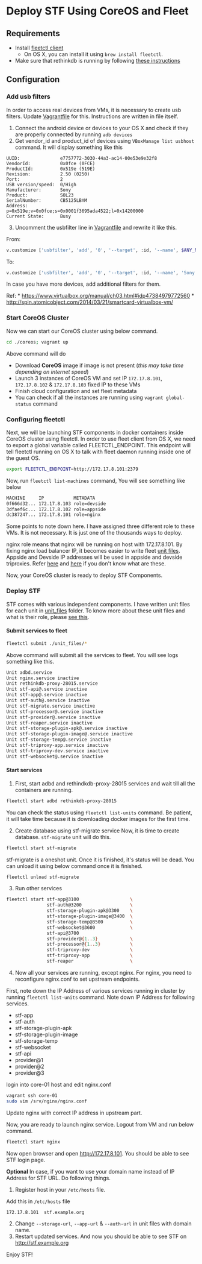 # Deploy STF Using CoreOS and Fleet

## Requirements
- Install [fleetctl client](https://coreos.com/fleet/docs/latest/launching-containers-fleet.html)
  - On OS X, you can install it using `brew install fleetctl`.
- Make sure that rethinkdb is running by following [these instructions](../README.md#create-rethinkdb-cluster)

## Configuration

### Add usb filters
In order to access real devices from VMs, it is necessary to create usb filters. Update [Vagrantfile](../coreos/Vagrantfile) for this. Instructions are written in file itself.

1. Connect the android device or devices to your OS X and check if they are properly connected by running `adb devices`
2. Get vendor_id and product_id of devices using `VBoxManage list usbhost` command. It will display something like this

  ```
  UUID:               e7757772-3030-44a3-ac14-00e53e9e32f8
  VendorId:           0x0fce (0FCE)
  ProductId:          0x519e (519E)
  Revision:           2.50 (0250)
  Port:               2
  USB version/speed:  0/High
  Manufacturer:       Sony
  Product:            SOL23
  SerialNumber:       CB5125LBYM
  Address:            p=0x519e;v=0x0fce;s=0x0001f3695ada4522;l=0x14200000
  Current State:      Busy
  ```

3. Uncomment the usbfilter line in [Vagrantfile](../coreos/Vagrantfile) and rewrite it like this.

  From:
  ```sh
  v.customize ['usbfilter', 'add', '0', '--target', :id, '--name', $ANY_NAME, '--vendorid', $VENDOR_ID, '--productid', $PRODUCT_ID]
  ```
  To:
  ```sh
  v.customize ['usbfilter', 'add', '0', '--target', :id, '--name', 'Sony SOL23', '--vendorid', '0x0fce', '--productid', '0x519e']
  ```

  In case you have more devices, add additional filters for them.

  Ref:
    * https://www.virtualbox.org/manual/ch03.html#idp47384979772560
    * http://spin.atomicobject.com/2014/03/21/smartcard-virtualbox-vm/

### Start CoreOS Cluster

Now we can start our CoreOS cluster using below command.

```sh
cd ./coreos; vagrant up
```

Above command will do
- Download **CoreOS** image if image is not present (*this may take time depending on internet speed*)
- Launch 3 instances of CoreOS VM and set IP `172.17.8.101`, `172.17.8.102` & `172.17.8.103` fixed IP to these VMs
- Finish cloud configuration and set fleet metadata
- You can check if all the instances are running using `vagrant global-status` command


### Configuring fleetctl
Next, we will be launching STF components in docker containers inside CoreOS cluster using fleetctl. In order to use fleet client from OS X, we need to export a global variable called FLEETCTL_ENDPOINT. This endpoint will tell fleetctl running on OS X to talk with fleet daemon running inside one of the guest OS.

```sh
export FLEETCTL_ENDPOINT=http://172.17.8.101:2379
```

Now, run `fleetctl list-machines` command, You will see something like below

```sh
MACHINE     IP           METADATA
0f666d32... 172.17.8.103 role=devside
3dfaef6c... 172.17.8.102 role=appside
dc387247... 172.17.8.101 role=nginx
```

Some points to note down here. I have assigned three different role to these VMs. It is not necessary. It is just one of the thousands ways to deploy.

nginx role means that nginx will be running on host with 172.17.8.101. By fixing nginx load balancer IP, it becomes easier to write fleet [unit files](../coreos/unit_files). Appside and Devside IP addresses will be used in appside and devside triproxies. Refer [here](https://github.com/openstf/stf/blob/master/doc/DEPLOYMENT.md#stf-triproxy-appservice) and [here](https://github.com/openstf/stf/blob/master/doc/DEPLOYMENT.md#stf-triproxy-devservice) if you don't know what are these.

Now, your CoreOS cluster is ready to deploy STF Components.

### Deploy STF
STF comes with various independent components. I have written unit files for each unit in [unit_files](../coreos/unit_files) folder. To know more about these unit files and what is their role, please [see this](https://github.com/openstf/stf/blob/master/doc/DEPLOYMENT.md).

#### Submit services to fleet

```sh
fleetctl submit ./unit_files/*
```

Above command will submit all the services to fleet. You will see logs something like this.

```sh
Unit adbd.service
Unit nginx.service inactive
Unit rethinkdb-proxy-28015.service
Unit stf-api@.service inactive
Unit stf-app@.service inactive
Unit stf-auth@.service inactive
Unit stf-migrate.service inactive
Unit stf-processor@.service inactive
Unit stf-provider@.service inactive
Unit stf-reaper.service inactive
Unit stf-storage-plugin-apk@.service inactive
Unit stf-storage-plugin-image@.service inactive
Unit stf-storage-temp@.service inactive
Unit stf-triproxy-app.service inactive
Unit stf-triproxy-dev.service inactive
Unit stf-websocket@.service inactive
```

#### Start services

1. First, start adbd and rethindkdb-proxy-28015 services and wait till all the containers are running.
  ```sh
  fleetctl start adbd rethinkdb-proxy-28015
  ```

  You can check the status using `fleetctl list-units` command. Be patient, it will take time because it is downloading docker images for the first time.

2. Create database using stf-migrate service
  Now, it is time to create database. `stf-migrate` unit will do this.

  ```sh
  fleetctl start stf-migrate
  ```

  stf-migrate is a oneshot unit. Once it is finished, it's status will be dead. You can unload it using below command once it is finished.

  ```sh
  fleetctl unload stf-migrate
  ```

3. Run other services
  ```sh
  fleetctl start stf-app@3100                   \
                 stf-auth@3200                  \
                 stf-storage-plugin-apk@3300    \
                 stf-storage-plugin-image@3400  \
                 stf-storage-temp@3500          \
                 stf-websocket@3600             \
                 stf-api@3700
                 stf-provider@{1..3}            \
                 stf-processor@{1..3}           \
                 stf-triproxy-dev               \
                 stf-triproxy-app               \
                 stf-reaper                     \
  ```

4. Now all your services are running, except nginx. For nginx, you need to reconfigure nginx.conf to set upstream endpoints.

  First, note down the IP Address of various services running in cluster by running `fleetctl list-units` command. Note down IP Address for following services.
  - stf-app
  - stf-auth
  - stf-storage-plugin-apk
  - stf-storage-plugin-image
  - stf-storage-temp
  - stf-websocket
  - stf-api
  - provider@1
  - provider@2
  - provider@3

  login into core-01 host and edit nginx.conf

  ```sh
  vagrant ssh core-01
  sudo vim /srv/nginx/nginx.conf
  ```
  Update nginx with correct IP address in upstream part.

  Now, you are ready to launch nginx service. Logout from VM and run below command.

  ```sh
  fleetctl start nginx
  ```

Now open browser and open http://172.17.8.101. You should be able to see STF login page.

**Optional** In case, if you want to use your domain name instead of IP Address for STF URL. Do following things.

1. Register host in your `/etc/hosts` file.

  Add this in `/etc/hosts` file

  ```
  172.17.8.101  stf.example.org
  ```

2. Change `--storage-url`, `--app-url` & `--auth-url` in unit files with domain name.
3. Restart updated services. And now you should be able to see STF on http://stf.example.org

Enjoy STF!
